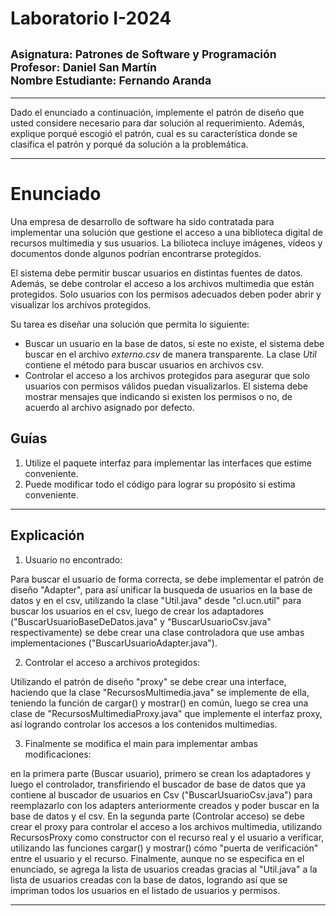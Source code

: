 
# Laboratorio I-2024
## <sup>Asignatura: Patrones de Software y Programación </sup> <br><sup>Profesor: Daniel San Martín</sup> <br> <sup> Nombre Estudiante: Fernando Aranda</sup>
<hr>
Dado el enunciado a continuación, implemente el patrón de diseño que usted considere necesario
para dar solución al requerimiento. Además, explique porqué escogió el patrón, cual es su característica
donde se clasifica el patrón y porqué da solución a la problemática.
<hr>

# Enunciado

Una empresa de desarrollo de software ha sido contratada para implementar una 
solución que gestione el acceso a una biblioteca digital de recursos multimedia y sus
usuarios. La bilioteca incluye imágenes, vídeos y documentos donde algunos podrían encontrarse protegidos.

El sistema debe permitir buscar usuarios en distintas fuentes de datos. Además, se debe controlar 
el acceso a los archivos multimedia que están protegidos. Solo usuarios con los permisos adecuados deben 
poder abrir y visualizar los archivos protegidos.

Su tarea es diseñar una solución que permita lo siguiente:

 * Buscar un usuario en la base de datos, si este no existe, el sistema debe buscar 
en el archivo *externo.csv* de manera transparente. La clase *Util* contiene el método para 
buscar usuarios en archivos csv.
 * Controlar el acceso a los archivos protegidos para asegurar que solo usuarios con 
permisos válidos puedan visualizarlos. El sistema debe mostrar mensajes que indicando si existen 
los permisos o no, de acuerdo al archivo asignado por defecto.

## Guías

1. Utilize el paquete interfaz para implementar las interfaces que estime conveniente.
2. Puede modificar todo el código para lograr su propósito si estima conveniente. 

<hr>

## Explicación
1) Usuario no encontrado:

Para buscar el usuario de forma correcta, se debe implementar el patrón de diseño "Adapter", para así unificar la busqueda de usuarios 
en la base de datos y en el csv, utilizando la clase "Util.java" desde "cl.ucn.util" para buscar los usuarios en el csv, 
luego de crear los adaptadores ("BuscarUsuarioBaseDeDatos.java" y "BuscarUsuarioCsv.java" respectivamente) se debe crear una clase 
controladora que use ambas implementaciones ("BuscarUsuarioAdapter.java").

2) Controlar el acceso a archivos protegidos:

Utilizando el patrón de diseño "proxy" se debe crear una interface, haciendo que la clase "RecursosMultimedia.java" se implemente
de ella, teniendo la función de cargar() y mostrar() en común, luego se crea una clase de "RecursosMultimediaProxy.java" que implemente el 
interfaz proxy, así logrando controlar los accesos a los contenidos multimedias.

3) Finalmente se modifica el main para implementar ambas modificaciones:

en la primera parte (Buscar usuario), primero se crean los adaptadores y luego el controlador, transfiriendo el buscador de base de datos que ya contiene
al buscador de usuarios en Csv ("BuscarUsuarioCsv.java") para reemplazarlo con los adapters anteriormente creados y poder buscar en la base de datos y
el csv. En la segunda parte (Controlar acceso) se debe crear el proxy para controlar el acceso a los archivos multimedia, utilizando RecursosProxy como constructor con el
recurso real y el usuario a verificar, utilizando las funciones cargar() y mostrar() cómo "puerta de verificación" entre el usuario y el recurso.
Finalmente, aunque no se especifica en el enunciado, se agrega la lista de usuarios creadas gracias al "Util.java" a la lista de usuarios creadas con la base de datos, 
logrando así que se impriman todos los usuarios en el listado de usuarios y permisos.
<hr>